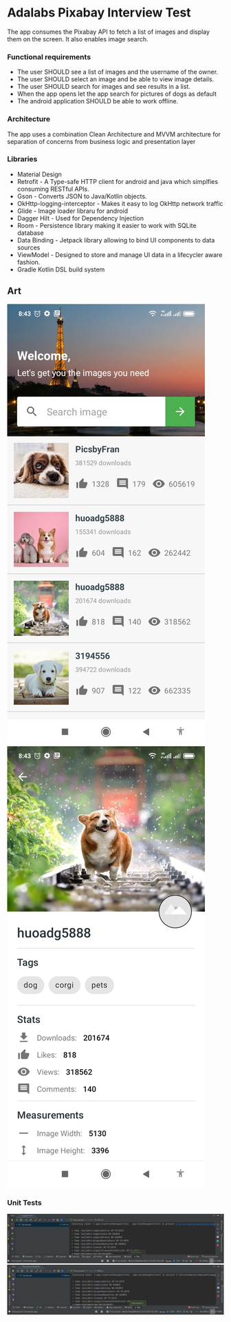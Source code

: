 # Adalabs Pixabay Interview Test
The app consumes the Pixabay API to fetch a list of images and display them on the screen. It also enables image search.
<br />

### Functional requirements
* The user SHOULD see a list of images and the username of the owner.
* The user SHOULD select an image and be able to view image details.
* The user SHOULD search for images and see results in a list.
* When the app opens let the app search for pictures of dogs as default
* The android application SHOULD be able to work offline.

### Architecture
The app uses a combination Clean Architecture and MVVM architecture for separation of concerns from business logic and presentation layer

### Libraries
* Material Design
* Retrofit - A Type-safe HTTP client for android and java which simplfies consuming RESTful APIs.
* Gson - Converts JSON to Java/Kotlin objects.
* OkHttp-logging-interceptor - Makes it easy to log OkHttp network traffic
* Glide - Image loader libraru for android
* Dagger Hilt - Used for Dependency Injection
* Room - Persistence library making it easier to work with SQLite database
* Data Binding - Jetpack library allowing to bind UI components to data sources
* ViewModel - Designed to store and manage UI data in a lifecycler aware fashion.
* Gradle Kotlin DSL build system

## Art
<img src="/art/Screenshot_2021-12-14-08-43-07-318_com.ezzy.adanianpixabay.jpg"/>

<img src="/art/Screenshot_2021-12-14-08-43-15-460_com.ezzy.adanianpixabay.jpg"/>

### Unit Tests
<img src="/art/Screenshot%202021-12-15%20101536.png"/>
<img src="/art/Screenshot 2021-12-15 101711.png"/>

